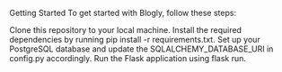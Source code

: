 Getting Started
To get started with Blogly, follow these steps:

Clone this repository to your local machine.
Install the required dependencies by running pip install -r requirements.txt.
Set up your PostgreSQL database and update the SQLALCHEMY_DATABASE_URI in config.py accordingly.
Run the Flask application using flask run.
